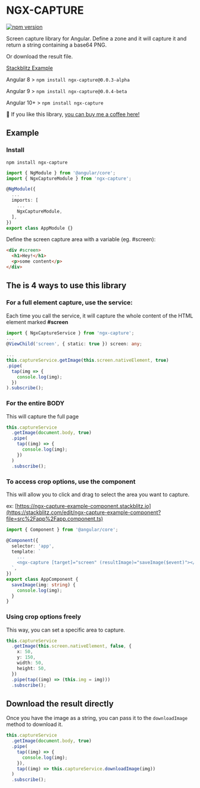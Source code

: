 # NGX-CAPTURE

[![npm version](https://badge.fury.io/js/ngx-capture.svg)](https://badge.fury.io/js/ngx-capture)

Screen capture library for Angular.
Define a zone and it will capture it and return a string containing a base64 PNG.

Or download the result file.

[Stackblitz Example](https://stackblitz.com/edit/ngx-capture-example-12)

Angular 8 > `npm install ngx-capture@0.0.3-alpha`

Angular 9 > `npm install ngx-capture@0.0.4-beta`

Angular 10+ > `npm install ngx-capture`

💪 If you like this library, [you can buy me a coffee here!](https://ko-fi.com/wanchai_coding)

## Example

### Install

```
npm install ngx-capture
```

```ts
import { NgModule } from '@angular/core';
import { NgxCaptureModule } from 'ngx-capture';

@NgModule({
  ...
  imports: [
    ...
    NgxCaptureModule,
  ],
})
export class AppModule {}
```

Define the screen capture area with a variable (eg. #screen):

```html
<div #screen>
  <h1>Hey!</h1>
  <p>some content</p>
</div>
```

## The is 4 ways to use this library

### For a full element capture, use the service:

Each time you call the service, it will capture the whole content of the HTML element marked **#screen**

```ts
import { NgxCaptureService } from 'ngx-capture';
...
@ViewChild('screen', { static: true }) screen: any;

...
this.captureService.getImage(this.screen.nativeElement, true)
.pipe(
  tap(img => {
    console.log(img);
  })
).subscribe();
```

### For the entire BODY

This will capture the full page

```ts
this.captureService
  .getImage(document.body, true)
  .pipe(
    tap((img) => {
      console.log(img);
    })
  )
  .subscribe();
```

### To access crop options, use the component

This will allow you to click and drag to select the area you want to capture.

ex: [https://ngx-capture-example-component.stackblitz.io](https://stackblitz.com/edit/ngx-capture-example-component?file=src%2Fapp%2Fapp.component.ts)

```ts
import { Component } from '@angular/core';

@Component({
  selector: 'app',
  template: `
    ...
    <ngx-capture [target]="screen" (resultImage)="saveImage($event)"></ngx-capture>
  `,
})
export class AppComponent {
  saveImage(img: string) {
    console.log(img);
  }
}
```

### Using crop options freely

This way, you can set a specific area to capture.

```ts
this.captureService
  .getImage(this.screen.nativeElement, false, {
    x: 50,
    y: 150,
    width: 50,
    height: 50,
  })
  .pipe(tap((img) => (this.img = img)))
  .subscribe();
```

## Download the result directly

Once you have the image as a string, you can pass it to the `downloadImage` method to download it.

```ts
this.captureService
  .getImage(document.body, true)
  .pipe(
    tap((img) => {
      console.log(img);
    }),
    tap((img) => this.captureService.downloadImage(img))
  )
  .subscribe();
```
